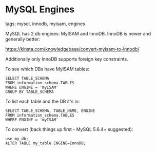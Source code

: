 # MySQL Engines

tags: mysql, innodb, myisam, engines

MySQL has 2 db engines: MyISAM and InnoDB. InnoDB is newer and generally better:

https://kinsta.com/knowledgebase/convert-myisam-to-innodb/

Additionally only InnoDB supports foreign key constraints.

To see which DBs have MyISAM tables:

```mysql
SELECT TABLE_SCHEMA
FROM information_schema.TABLES
WHERE ENGINE = 'myISAM'
GROUP BY TABLE_SCHEMA
```

To list each table and the DB it's in:

```mysql
SELECT TABLE_SCHEMA, TABLE_NAME, ENGINE
FROM information_schema.TABLES
WHERE ENGINE = 'myISAM'
```

To convert (back things up first - MySQL 5.6.4+ suggested):

```mysql
use my_db;
ALTER TABLE my_table ENGINE=InnoDB;
```
